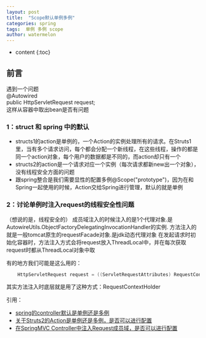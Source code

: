 ```yaml
---
layout: post
title:  "Scope默认单例多例"
categories: spring
tags:  单例 多例 scope
author: watermelon
---
```

* content
{:toc}

## 前言
遇到一个问题   
@Autowired  
public HttpServletRequest request;  
这样从容器中取出bean是否有问题





### 1：struct 和 spring 中的默认
* structs1的action是单例的，一个Action的实例处理所有的请求。在Struts1里，当有多个请求访问，每个都会分配一个新线程，在这些线程，操作的都是同一个action对象，每个用户的数据都是不同的，而action却只有一个
* structs2的action是一个请求对应一个实例（每次请求都新new出一个对象），没有线程安全方面的问题
* 跟spring整合是我们需要显性的配置多例@Scope("prototype")，因为在和Spring一起使用的时候，Action交给Spring进行管理，默认的就是单例


### 2：讨论单例时注入request的线程安全性问题
（想说的是，线程安全的）
成员域注入的时候注入的是1个代理对象.是 AutowireUtils.ObjectFactoryDelegatingInvocationHandler的实例.
方法注入的就是一般tomcat原生的requestFacade对象.是jdk动态代理对象
在发起请求时初始化容器时，方法注入方式会将request放入ThreadLocal中，并在每次获取request时都从ThreadLocal对象中取

有的地方我们可能是这么用的：
```java
    HttpServletRequest request = ((ServletRequestAttributes) RequestContextHolder.getRequestAttributes()).getRequest();
```

其实方法注入时底层就是用了这种方式：RequestContextHolder


引用：  
* [spring的controller默认是单例还是多例](https://www.cnblogs.com/zxf330301/articles/6105127.html)  
* [关于Struts2的Action是单例还是多例，是否可以进行配置](https://blog.csdn.net/u012545207/article/details/68941483)  
* [在SpringMVC Controller中注入Request成员域，是否可以进行配置](https://www.cnblogs.com/abcwt112/p/7777258.html)  
